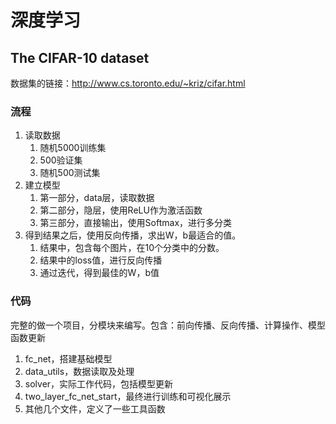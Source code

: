 # 深度学习

## The CIFAR-10 dataset

数据集的链接：http://www.cs.toronto.edu/~kriz/cifar.html

### 流程

1. 读取数据
   1. 随机5000训练集
   2. 500验证集
   3. 随机500测试集
2. 建立模型
   1. 第一部分，data层，读取数据
   2. 第二部分，隐层，使用ReLU作为激活函数
   3. 第三部分，直接输出，使用Softmax，进行多分类
3. 得到结果之后，使用反向传播，求出W，b最适合的值。
   1. 结果中，包含每个图片，在10个分类中的分数。
   2. 结果中的loss值，进行反向传播
   3. 通过迭代，得到最佳的W，b值

### 代码

完整的做一个项目，分模块来编写。包含：前向传播、反向传播、计算操作、模型函数更新

1. fc_net，搭建基础模型
2. data_utils，数据读取及处理
3. solver，实际工作代码，包括模型更新
4. two_layer_fc_net_start，最终进行训练和可视化展示
5. 其他几个文件，定义了一些工具函数


